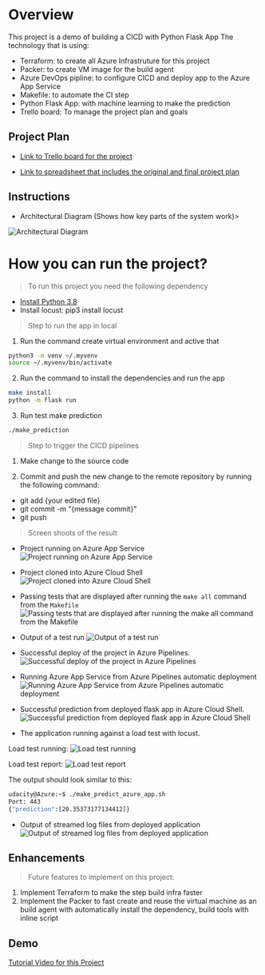 # Overview

This project is a demo of building a CICD with Python Flask App
The technology that is using:

- Terraform: to create all Azure Infrastruture for this project
- Packer: to create VM image for the build agent
- Azure DevOps pipline: to configure CICD and deploy app to the Azure App Service
- Makefile: to automate the CI step
- Python Flask App: with machine learning to make the prediction
- Trello board: To manage the project plan and goals
  
## Project Plan

- [Link to Trello board for the project](https://trello.com/invite/b/QOFejmJS/ATTIdd9526605b1501d298e944833d24babcB09F7E43/buidling-python-flask-ml)

- [Link to spreadsheet that includes the original and final project plan](https://docs.google.com/spreadsheets/d/1YdskzFdry-RunTM8xzNu3w7ixRqVMimJaYvLwZmSOhQ/edit?usp=sharing)

## Instructions

- Architectural Diagram (Shows how key parts of the system work)>

![Architectural Diagram](./Screen%20Shoots/architectural-diagram.JPG)

# How you can run the project?

> To run this project you need the following dependency

- [Install Python 3.8](https://www.python.org/downloads/release/python-380/)
- Install locust: pip3 install locust

> Step to run the app in local

1. Run the command create virtual environment and active that

```bash
python3 -m venv ~/.myvenv
source ~/.myvenv/bin/activate
```

2. Run the command to install the dependencies and run the app

```bash
make install
python -m flask run
```

3. Run test make prediction

```bash
./make_prediction
```

> Step to trigger the CICD pipelines

1. Make change to the source code

2. Commit and push the new change to the remote repository by running the following command:

- git add {your edited file}
- git commit -m "{message commit}"
- git push

> Screen shoots of the result

- Project running on Azure App Service
![Project running on Azure App Service](./Screen%20Shoots/app-run-on-app-service.png)

- Project cloned into Azure Cloud Shell
![Project cloned into Azure Cloud Shell](./Screen%20Shoots/project-clone-to-azure-cloudshell.png)

- Passing tests that are displayed after running the `make all` command from the `Makefile`
![Passing tests that are displayed after running the `make all` command from the `Makefile`](./Screen%20Shoots/run-make-command.png)

- Output of a test run
![Output of a test run](./Screen%20Shoots/run-make-command.png)

- Successful deploy of the project in Azure Pipelines.
![Successful deploy of the project in Azure Pipelines](./Screen%20Shoots/deploy-success-azure-pipelines.png)

- Running Azure App Service from Azure Pipelines automatic deployment
![Running Azure App Service from Azure Pipelines automatic deployment](./Screen%20Shoots/app-run-on-app-service.png)

- Successful prediction from deployed flask app in Azure Cloud Shell.
![Successful prediction from deployed flask app in Azure Cloud Shell](./Screen%20Shoots/run-predict-azure-cloudshell.png)

- The application running against a load test with locust.

Load test running:
![Load test running](./Screen%20Shoots/loadtest-run.png)

Load test report:
![Load test report](./Screen%20Shoots/loadtest-report.png)

The output should look similar to this:

```bash
udacity@Azure:~$ ./make_predict_azure_app.sh
Port: 443
{"prediction":[20.35373177134412]}
```

- Output of streamed log files from deployed application
![Output of streamed log files from deployed application](./Screen%20Shoots/output-deployment-logs.png)

## Enhancements

> Future features to implement on this project:

1. Implement Terraform to make the step build infra faster
2. Implement the Packer to fast create and reuse the virtual machine as an build agent with automatically install the dependency, build tools with inline script

## Demo

[Tutorial Video for this Project](https://www.youtube.com/watch?v=iLfRm76ZMPI&ab_channel=TriDangPhuoc)
